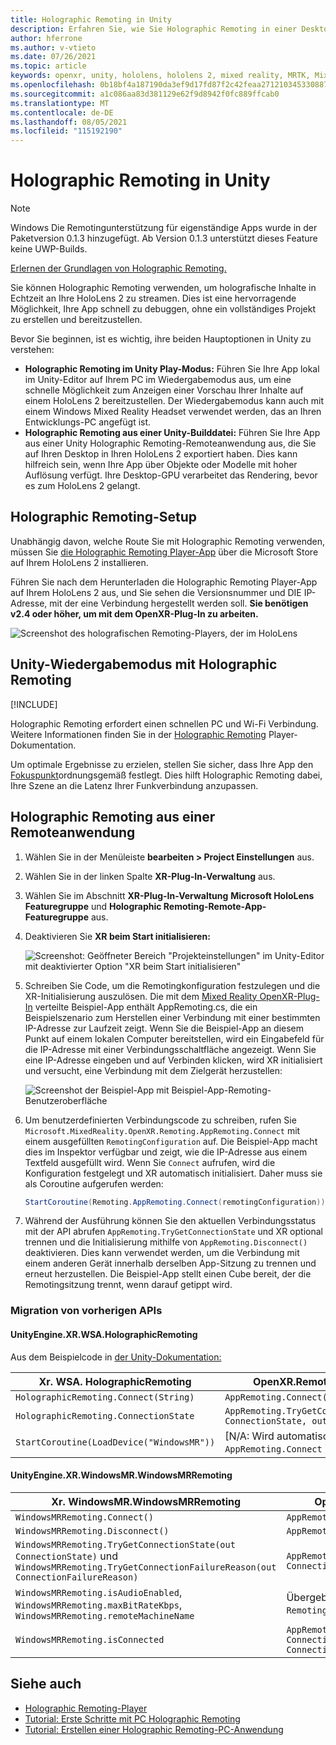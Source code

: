 ```yaml
---
title: Holographic Remoting in Unity
description: Erfahren Sie, wie Sie Holographic Remoting in einer Desktop-App und im Unity Play-Modus mit OpenXR verwenden.
author: hferrone
ms.author: v-vtieto
ms.date: 07/26/2021
ms.topic: article
keywords: openxr, unity, hololens, hololens 2, mixed reality, MRTK, Mixed Reality Toolkit, Augmented Reality, Virtual Reality, Mixed Reality-Headsets, Learn, Tutorial, Erste Schritte, holografisches Remoting, Desktop
ms.openlocfilehash: 0b18bf4a187190da3ef9d17fd87f2c42feaa271210345330887ce618b49a0442
ms.sourcegitcommit: a1c086aa83d381129e62f9d8942f0fc889ffcab0
ms.translationtype: MT
ms.contentlocale: de-DE
ms.lasthandoff: 08/05/2021
ms.locfileid: "115192190"
---
```

# <a name="holographic-remoting-in-unity"></a>Holographic Remoting in Unity

> [!NOTE]
> Windows Die Remotingunterstützung für eigenständige Apps wurde in der Paketversion 0.1.3 hinzugefügt.
> Ab Version 0.1.3 unterstützt dieses Feature keine UWP-Builds.

[Erlernen der Grundlagen von Holographic Remoting.](../platform-capabilities-and-apis/holographic-remoting-overview.md)

Sie können Holographic Remoting verwenden, um holografische Inhalte in Echtzeit an Ihre HoloLens 2 zu streamen. Dies ist eine hervorragende Möglichkeit, Ihre App schnell zu debuggen, ohne ein vollständiges Projekt zu erstellen und bereitzustellen. 

Bevor Sie beginnen, ist es wichtig, ihre beiden Hauptoptionen in Unity zu verstehen:
* **Holographic Remoting im Unity Play-Modus:** Führen Sie Ihre App lokal im Unity-Editor auf Ihrem PC im Wiedergabemodus aus, um eine schnelle Möglichkeit zum Anzeigen einer Vorschau Ihrer Inhalte auf einem HoloLens 2 bereitzustellen. Der Wiedergabemodus kann auch mit einem Windows Mixed Reality Headset verwendet werden, das an Ihren Entwicklungs-PC angefügt ist.
* **Holographic Remoting aus einer Unity-Builddatei:** Führen Sie Ihre App aus einer Unity Holographic Remoting-Remoteanwendung aus, die Sie auf Ihren Desktop in Ihren HoloLens 2 exportiert haben. Dies kann hilfreich sein, wenn Ihre App über Objekte oder Modelle mit hoher Auflösung verfügt. Ihre Desktop-GPU verarbeitet das Rendering, bevor es zum HoloLens 2 gelangt.

## <a name="holographic-remoting-setup"></a>Holographic Remoting-Setup

Unabhängig davon, welche Route Sie mit Holographic Remoting verwenden, müssen Sie [die Holographic Remoting Player-App](https://www.microsoft.com/store/productId/9NBLGGH4SV40) über die Microsoft Store auf Ihrem HoloLens 2 installieren.

Führen Sie nach dem Herunterladen die Holographic Remoting Player-App auf Ihrem HoloLens 2 aus, und Sie sehen die Versionsnummer und DIE IP-Adresse, mit der eine Verbindung hergestellt werden soll. **Sie benötigen v2.4 oder höher, um mit dem OpenXR-Plug-In zu arbeiten.**

![Screenshot des holografischen Remoting-Players, der im HoloLens](images/openxr-features-img-01.png)

## <a name="unity-play-mode-with-holographic-remoting"></a>Unity-Wiedergabemodus mit Holographic Remoting

[!INCLUDE[](includes/unity-play-mode.md)]

Holographic Remoting erfordert einen schnellen PC und Wi-Fi Verbindung. Weitere Informationen finden Sie in der [Holographic Remoting](../platform-capabilities-and-apis/holographic-remoting-player.md) Player-Dokumentation.

Um optimale Ergebnisse zu erzielen, stellen Sie sicher, dass Ihre App den [Fokuspunkt](focus-point-in-unity.md)ordnungsgemäß festlegt. Dies hilft Holographic Remoting dabei, Ihre Szene an die Latenz Ihrer Funkverbindung anzupassen.

## <a name="holographic-remoting-from-a-remote-application"></a>Holographic Remoting aus einer Remoteanwendung

1. Wählen Sie in der Menüleiste **bearbeiten > Project Einstellungen** aus.
1. Wählen Sie in der linken Spalte **XR-Plug-In-Verwaltung** aus.
1. Wählen Sie im Abschnitt **XR-Plug-In-Verwaltung** **Microsoft HoloLens Featuregruppe** und **Holographic Remoting-Remote-App-Featuregruppe** aus.
1. Deaktivieren Sie **XR beim Start initialisieren:**

    ![Screenshot: Geöffneter Bereich "Projekteinstellungen" im Unity-Editor mit deaktivierter Option "XR beim Start initialisieren"](images/001-openxr-features.png)

1. Schreiben Sie Code, um die Remotingkonfiguration festzulegen und die XR-Initialisierung auszulösen. Die mit dem [Mixed Reality OpenXR-Plug-In](./xr-project-setup.md#unity-sample-projects-for-openxr-and-hololens-2) verteilte Beispiel-App enthält AppRemoting.cs, die ein Beispielszenario zum Herstellen einer Verbindung mit einer bestimmten IP-Adresse zur Laufzeit zeigt. Wenn Sie die Beispiel-App an diesem Punkt auf einem lokalen Computer bereitstellen, wird ein Eingabefeld für die IP-Adresse mit einer Verbindungsschaltfläche angezeigt. Wenn Sie eine IP-Adresse eingeben und auf Verbinden klicken, wird XR initialisiert und versucht, eine Verbindung mit dem Zielgerät herzustellen:

    ![Screenshot der Beispiel-App mit Beispiel-App-Remoting-Benutzeroberfläche](images/openxr-sample-app-remoting.png)

1. Um benutzerdefinierten Verbindungscode zu schreiben, rufen Sie `Microsoft.MixedReality.OpenXR.Remoting.AppRemoting.Connect` mit einem ausgefüllten `RemotingConfiguration` auf. Die Beispiel-App macht dies im Inspektor verfügbar und zeigt, wie die IP-Adresse aus einem Textfeld ausgefüllt wird. Wenn Sie `Connect` aufrufen, wird die Konfiguration festgelegt und XR automatisch initialisiert. Daher muss sie als Coroutine aufgerufen werden:

    ``` cs
    StartCoroutine(Remoting.AppRemoting.Connect(remotingConfiguration));
    ```

1. Während der Ausführung können Sie den aktuellen Verbindungsstatus mit der API abrufen `AppRemoting.TryGetConnectionState` und XR optional trennen und die Initialisierung mithilfe von `AppRemoting.Disconnect()` deaktivieren. Dies kann verwendet werden, um die Verbindung mit einem anderen Gerät innerhalb derselben App-Sitzung zu trennen und erneut herzustellen. Die Beispiel-App stellt einen Cube bereit, der die Remotingsitzung trennt, wenn darauf getippt wird.

### <a name="migration-from-previous-apis"></a>Migration von vorherigen APIs

#### <a name="unityenginexrwsaholographicremoting"></a>UnityEngine.XR.WSA.HolographicRemoting

Aus dem Beispielcode in [der Unity-Dokumentation:](https://docs.unity3d.com/2018.4/Documentation/ScriptReference/XR.WSA.HolographicRemoting.html)

| Xr. WSA. HolographicRemoting | OpenXR.Remoting.AppRemoting |
| ---- | ---- |
| `HolographicRemoting.Connect(String)` | `AppRemoting.Connect(RemotingConfiguration)` |
| `HolographicRemoting.ConnectionState` | `AppRemoting.TryGetConnectionState(out ConnectionState, out DisconnectReason)`|
| `StartCoroutine(LoadDevice("WindowsMR"))`| [N/A: Wird automatisch beim Aufrufen von `AppRemoting.Connect` ]  |

#### <a name="unityenginexrwindowsmrwindowsmrremoting"></a>UnityEngine.XR.WindowsMR.WindowsMRRemoting

| Xr. WindowsMR.WindowsMRRemoting | OpenXR.Remoting.AppRemoting |
| ---- | ---- |
| `WindowsMRRemoting.Connect()` | `AppRemoting.Connect(RemotingConfiguration)` |
| `WindowsMRRemoting.Disconnect()` | `AppRemoting.Disconnect()` |
| `WindowsMRRemoting.TryGetConnectionState(out ConnectionState)` und `WindowsMRRemoting.TryGetConnectionFailureReason(out ConnectionFailureReason)`| `AppRemoting.TryGetConnectionState(out ConnectionState, out DisconnectReason)`|
| `WindowsMRRemoting.isAudioEnabled`, `WindowsMRRemoting.maxBitRateKbps`, `WindowsMRRemoting.remoteMachineName` | Übergeben an `AppRemoting.Connect` über die `RemotingConfiguration` -Struktur |
| `WindowsMRRemoting.isConnected` | `AppRemoting.TryGetConnectionState(out ConnectionState state, out _) && state == ConnectionState.Connected`

## <a name="see-also"></a>Siehe auch

* [Holographic Remoting-Player](../platform-capabilities-and-apis/holographic-remoting-player.md)
* [Tutorial: Erste Schritte mit PC Holographic Remoting](../unity/tutorials/mr-learning-pc-holographic-remoting-01.md)
* [Tutorial: Erstellen einer Holographic Remoting-PC-Anwendung](../unity/tutorials/mr-learning-pc-holographic-remoting-02.md)
